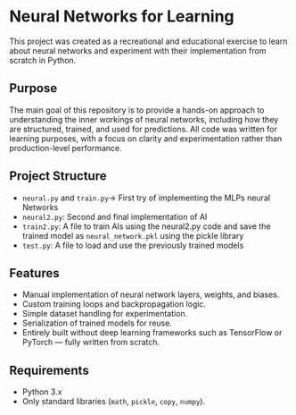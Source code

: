 # Neural Networks for Learning

This project was created as a recreational and educational exercise to learn about neural networks and experiment with their implementation from scratch in Python.

## Purpose

The main goal of this repository is to provide a hands-on approach to understanding the inner workings of neural networks, including how they are structured, trained, and used for predictions. All code was written for learning purposes, with a focus on clarity and experimentation rather than production-level performance.

## Project Structure

- `neural.py` and `train.py`-> First try of implementing the MLPs neural Networks
- `neural2.py`: Second and final implementation of AI
- `train2.py`: A  file to train AIs using the neural2.py code and save the trained model as `neural_network.pkl` using the pickle library
- `test.py`: A file to load and use the previously trained models

## Features

- Manual implementation of neural network layers, weights, and biases.
- Custom training loops and backpropagation logic.
- Simple dataset handling for experimentation.
- Serialization of trained models for reuse.
- Entirely built without deep learning frameworks such as TensorFlow or PyTorch — fully written from scratch.

## Requirements

- Python 3.x
- Only standard libraries (`math`, `pickle`, `copy`, `numpy`).


